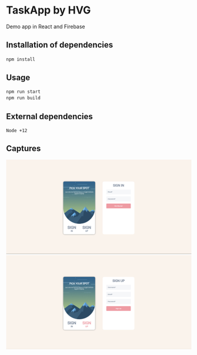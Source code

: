 # TaskApp by HVG

Demo app in React and Firebase

## Installation of dependencies

```bash or fish
npm install
```

## Usage

```bash or fish
npm run start
npm run build
```

## External dependencies

```
Node +12

```

## Captures

![GitHub Logo](./public/screen.png)
![GitHub Logo](./public/screen2.png)
